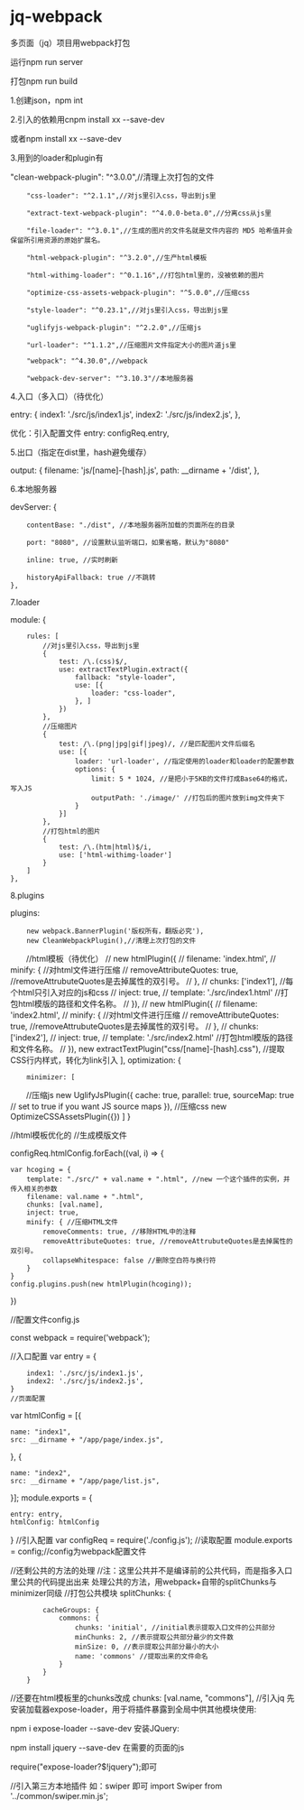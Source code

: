 # jq-webpack
多页面（jq）项目用webpack打包

运行npm run server

打包npm run build


1.创建json，npm int

2.引入的依赖用cnpm install xx --save-dev

或者npm install xx --save-dev


3.用到的loader和plugin有

"clean-webpack-plugin": "^3.0.0",//清理上次打包的文件

        "css-loader": "^2.1.1",//对js里引入css，导出到js里
        
        "extract-text-webpack-plugin": "^4.0.0-beta.0",//分离css从js里
        
        "file-loader": "^3.0.1",//生成的图片的文件名就是文件内容的 MD5 哈希值并会保留所引用资源的原始扩展名。
        
        "html-webpack-plugin": "^3.2.0",//生产html模板
        
        "html-withimg-loader": "^0.1.16",//打包html里的，没被依赖的图片
        
        "optimize-css-assets-webpack-plugin": "^5.0.0",//压缩css
        
        "style-loader": "^0.23.1",//对js里引入css，导出到js里
        
        "uglifyjs-webpack-plugin": "^2.2.0",//压缩js
        
        "url-loader": "^1.1.2",//压缩图片文件指定大小的图片道js里
        
        "webpack": "^4.30.0",//webpack
        
        "webpack-dev-server": "^3.10.3"//本地服务器
        
 
4.入口（多入口）（待优化）

entry: {
        index1: './src/js/index1.js',
        index2: './src/js/index2.js',
    },
    
    
 优化：引入配置文件
entry: configReq.entry,
 
 
5.出口（指定在dist里，hash避免缓存）

output: {
        filename: 'js/[name]-[hash].js',
        path: __dirname + '/dist',
    },
 
 
6.本地服务器

 devServer: {
 
        contentBase: "./dist", //本地服务器所加载的页面所在的目录
        
        port: "8080", //设置默认监听端口，如果省略，默认为"8080"
        
        inline: true, //实时刷新
        
        historyApiFallback: true //不跳转
    },
 
 
7.loader


 module: {
 
        rules: [
            //对js里引入css，导出到js里
            {
                test: /\.(css)$/,
                use: extractTextPlugin.extract({
                    fallback: "style-loader",
                    use: [{
                        loader: "css-loader",
                    }, ]
                })
            },
            //压缩图片
            {
                test: /\.(png|jpg|gif|jpeg)/, //是匹配图片文件后缀名
                use: [{
                    loader: 'url-loader', //指定使用的loader和loader的配置参数
                    options: {
                        limit: 5 * 1024, //是把小于5KB的文件打成Base64的格式，写入JS
                        outputPath: './image/' //打包后的图片放到img文件夹下
                    }
                }]
            },
            //打包html的图片
            {
                test: /\.(htm|html)$/i,
                use: ['html-withimg-loader']
            }
        ]
    },
 
8.plugins

 plugins: 
 
        new webpack.BannerPlugin('版权所有，翻版必究'),
        new CleanWebpackPlugin(),//清理上次打包的文件
　　//html模板（待优化）
    //    new htmlPlugin({
       //     filename: 'index.html',
      //      minify: { //对html文件进行压缩
       //         removeAttributeQuotes: true, //removeAttrubuteQuotes是去掉属性的双引号。
        //    },
       //     chunks: ['index1'], //每个html只引入对应的js和css
       //     inject: true,
        //    template: './src/index1.html' //打包html模版的路径和文件名称。
      //  }),
     //   new htmlPlugin({
     //       filename: 'index2.html',
     //       minify: { //对html文件进行压缩
       //         removeAttributeQuotes: true, //removeAttrubuteQuotes是去掉属性的双引号。
       //     },
       //     chunks: ['index2'],
       //     inject: true,
    //        template: './src/index2.html' //打包html模版的路径和文件名称。
    //    }),
        new extractTextPlugin("css/[name]-[hash].css"), //提取CSS行内样式，转化为link引入
    ],
    optimization: {
    
        minimizer: [
　　//压缩js
            new UglifyJsPlugin({
                cache: true,
                parallel: true,
                sourceMap: true // set to true if you want JS source maps
            }),
//压缩css
            new OptimizeCSSAssetsPlugin({})
        ]
    }
 
//html模板优化的
//生成模版文件

configReq.htmlConfig.forEach((val, i) => {

    var hcoging = {
        template: "./src/" + val.name + ".html", //new 一个这个插件的实例，并传入相关的参数
        filename: val.name + ".html",
        chunks: [val.name],
        inject: true,
        minify: { //压缩HTML文件
            removeComments: true, //移除HTML中的注释
            removeAttributeQuotes: true, //removeAttrubuteQuotes是去掉属性的双引号。
            collapseWhitespace: false //删除空白符与换行符
        }
    }
    config.plugins.push(new htmlPlugin(hcoging));
})
 
//配置文件config.js

const webpack = require('webpack');

//入口配置 
var entry = {

        index1: './src/js/index1.js',
        index2: './src/js/index2.js',
    }
    //页面配置
var htmlConfig = [{

    name: "index1",
    src: __dirname + "/app/page/index.js",
}, {

    name: "index2",
    src: __dirname + "/app/page/list.js",
}];
module.exports = {

    entry: entry,
    htmlConfig: htmlConfig
}
//引入配置
var configReq = require('./config.js'); //读取配置
module.exports = config;//config为webpack配置文件
 
//还剩公共的方法的处理
//注：这里公共并不是编译前的公共代码，而是指多入口里公共的代码提出出来
处理公共的方法，用webpack+自带的splitChunks与minimizer同级
  //打包公共模块
        splitChunks: {
        
            cacheGroups: {
                commons: {
                    chunks: 'initial', //initial表示提取入口文件的公共部分
                    minChunks: 2, //表示提取公共部分最少的文件数
                    minSize: 0, //表示提取公共部分最小的大小
                    name: 'commons' //提取出来的文件命名
                }
            }
        }
//还要在html模板里的chunks改成
 chunks: [val.name, "commons"],
//引入jq
先安装加载器expose-loader，用于将插件暴露到全局中供其他模块使用:

npm i expose-loader --save-dev
安装JQuery:

npm install jquery --save-dev
在需要的页面的js

require("expose-loader?$!jquery");即可
 
//引入第三方本地插件
如：swiper 即可
import Swiper from '../common/swiper.min.js';
